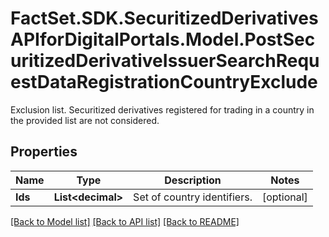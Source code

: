 # FactSet.SDK.SecuritizedDerivativesAPIforDigitalPortals.Model.PostSecuritizedDerivativeIssuerSearchRequestDataRegistrationCountryExclude
Exclusion list. Securitized derivatives registered for trading in a country in the provided list are not considered.

## Properties

Name | Type | Description | Notes
------------ | ------------- | ------------- | -------------
**Ids** | **List&lt;decimal&gt;** | Set of country identifiers. | [optional] 

[[Back to Model list]](../README.md#documentation-for-models) [[Back to API list]](../README.md#documentation-for-api-endpoints) [[Back to README]](../README.md)

